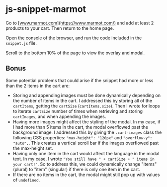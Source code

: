 # js-snippet-marmot

Go to [www.marmot.com](https://www.marmot.com/) and add at least 2 products to your cart. Then return to the home page.

Open the console of the browser, and run the code included in the `snippet.js` file.

Scroll to the bottom 10% of the page to view the overlay and modal.

## Bonus

Some potential problems that could arise if the snippet had more or less than the 2 items in the cart are:

* Storing and appending images must be done dynamically depending on the number of items in the cart. I addressed this by storing all of the `cartItems`, getting the `cartSize` (`cartItems.size`). Then I wrote for loops to iterate `cartSize` number of times when retrieving and storing `cartImages`, and when appending the images.
* Having more images might affect the styling of the modal. In my case, if I had more than 5 items in the cart, the modal overflowed past the background image. I addressed this by giving the `.cart-images` class the following CSS properties: `"max-height": "120px"` and `"overflow-y": "auto",`. This creates a vertical scroll bar if the images overflowed past the max-height set.
* Having only one item in the cart would affect the language in the modal text. In my case, I wrote `"You still have " + cartSize + " items in your cart!"`. So to address this, we could dynamically change "items" (plural) to "item" (singular) if there is only one item in the cart.
* If there are no items in the cart, the modal might still pop up with values of `undefined`.